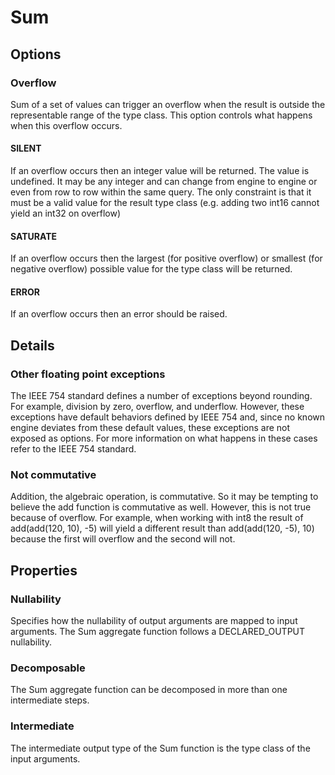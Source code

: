 # Sum

## Options

### Overflow

Sum of a set of values can trigger an overflow when the result is outside the
representable range of the type class. This option controls what happens when
this overflow occurs.

#### SILENT

If an overflow occurs then an integer value will be returned. The value is
undefined. It may be any integer and can change from engine to engine or
even from row to row within the same query.  The only constraint is that it
must be a valid value for the result type class (e.g. adding two int16 cannot
yield an int32 on overflow)

#### SATURATE

If an overflow occurs then the largest (for positive overflow) or smallest
(for negative overflow) possible value for the type class will be returned.

#### ERROR

If an overflow occurs then an error should be raised.

## Details

### Other floating point exceptions

The IEEE 754 standard defines a number of exceptions beyond rounding. For
example, division by zero, overflow, and underflow. However, these exceptions
have default behaviors defined by IEEE 754 and, since no known engine deviates
from these default values, these exceptions are not exposed as options. For more
information on what happens in these cases refer to the IEEE 754 standard.

### Not commutative

Addition, the algebraic operation, is commutative.  So it may be tempting to
believe the add function is commutative as well.  However, this is not true because
of overflow.  For example, when working with int8 the result of
add(add(120, 10), -5) will yield a different result than add(add(120, -5), 10)
because the first will overflow and the second will not.

## Properties

### Nullability

Specifies how the nullability of output arguments are mapped to
input arguments. The Sum aggregate function follows a
DECLARED_OUTPUT nullability.

### Decomposable

The Sum aggregate function can be decomposed in more than
one intermediate steps.

### Intermediate

The intermediate output type of the Sum function is the
type class of the input arguments.
